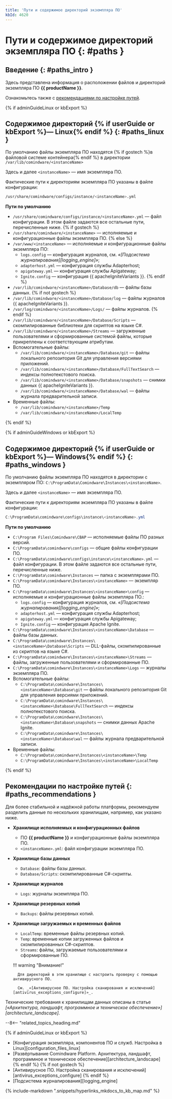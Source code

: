 ```yaml
---
title: 'Пути и содержимое директорий экземпляра ПО'
kbId: 4620
---
```


# Пути и содержимое директорий экземпляра ПО {: #paths }

## Введение {: #paths_intro }

Здесь представлена информация о расположении файлов и директорий экземпляра ПО **{{ productName }}**.

Ознакомьтесь также с [рекомендациями по настройке путей](#paths_recommendations).

{% if adminGuideLinux or kbExport %}

## Содержимое директорий {% if userGuide or kbExport %}— Linux{% endif %} {: #paths_linux }

По умолчанию файлы экземпляра ПО находятся {% if gostech %}в файловой системе контейнера{% endif %} в директории `/var/lib/comindware/<instanceName>`

Здесь и далее `<instanceName>` — имя экземпляра ПО.

Фактические пути к директориям экземпляра ПО указаны в файле конфигурации:

``` sh
/usr/share/comindware/configs/instance/<instanceName>.yml
```

**Пути по умолчанию**

- `/usr/share/comindware/configs/instance/<instanceName>.yml` — файл конфигурации. В этом файле задаются все остальные пути, перечисленные ниже.
{% if gostech %}
- `/usr/share/comindware/<instanceName>` — исполняемые и конфигурационные файлы экземпляра ПО.
{% else %}
- `/var/www/<instanceName>` — исполняемые и конфигурационные файлы экземпляра ПО:
    - `logs.config` — конфигурация журналов, см. *«[Подсистема журналирования][logging_engine]»*;
    - `adapterhost.yml` — конфигурация службы Adapterhost;
    - `apigateway.yml` — конфигурация службы Apigateway;
    - `Ignite.config` — конфигурация {{ apacheIgniteVariants }}.
{% endif %}
- `/var/lib/comindware/<instanceName>/Database/db` — файлы базы данных.
{% if not gostech %}
- `/var/lib/comindware/<instanceName>/Database/log` — файлы журналов {{ apacheIgniteVariants }}.
- `/var/log/comindware/<instanceName>/Logs/` — файлы журналов.
{% endif %}
- `/var/lib/comindware/<instanceName>/Database/Scripts` — скомпилированные библиотеки для скриптов на языке С#.
- `/var/lib/comindware/<instanceName>/Streams` — загруженные пользователями и сформированные системой файлы, которые прикреплены к соответствующим атрибутам.
- Вспомогательные файлы:
    - `/var/lib/comindware/<instanceName>/Database/git` — файлы локального репозитория Git для управления версиями приложений.
    - `/var/lib/comindware/<instanceName>/Database/FullTextSearch` — индексы полнотекстового поиска.
    - `/var/lib/comindware/<instanceName>/Database/snapshots` — снимки данных {{ apacheIgniteVariants }}.
    - `/var/lib/comindware/<instanceName>/Database/wal` — файлы журнала предварительной записи.
- Временные файлы:
    - `/var/lib/comindware/<instanceName>/Temp`
    - `/var/lib/comindware/<instanceName>/LocalTemp`

{% endif %}

{% if adminGuideWindows or kbExport %}

## Содержимое директорий {% if userGuide or kbExport %}— Windows{% endif %} {: #paths_windows }

По умолчанию файлы экземпляра ПО находятся в директории с экземпляром ПО: `C:\ProgramData\Comindware\Instances\<instanceName>`.

 Здесь и далее `<instanceName>` — имя экземпляра ПО.

Фактические пути к директориям экземпляра ПО указаны в файле конфигурации:

``` powershell
C:\ProgramData\сomindware\configs\instance\<instanceName>.yml
```

**Пути по умолчанию**

- `C:\Program Files\Comindware\CBAP` — исполняемые файлы ПО разных версий.
- `C:\ProgramData\сomindware\configs` — общие файлы конфигурации ПО.
- `C:\ProgramData\сomindware\configs\instance\<instanceName>.yml` — файл конфигурации. В этом файле задаются все остальные пути, перечисленные ниже.
- `C:\ProgramData\сomindware\Instances` — папка с экземплярами ПО.
- `C:\ProgramData\сomindware\Instances\<instanceName>` — экземпляр ПО.
- `C:\ProgramData\сomindware\Instances\<instanceName>\config` — исполняемые и конфигурационные файлы экземпляра ПО.:
    - `logs.config` — конфигурация журналов, см. *«[Подсистема журналирования][logging_engine]»*;
    - `adapterhost.yml` — конфигурация службы Adapterhost;
    - `apigateway.yml` — конфигурация службы Apigateway;
    - `Ignite.config` — конфигурация Apache Ignite.
- `C:\ProgramData\сomindware\Instances\<instanceName>\Database` — файлы базы данных.
- `C:\ProgramData\сomindware\Instances\<instanceName>\Database\Scripts` — DLL-файлы, скомпилированные из скриптов на языке C#.
- `C:\ProgramData\сomindware\Instances\<instanceName>\Streams` — файлы, загруженные пользователями и сформированные ПО.
- `C:\ProgramData\сomindware\Instances\<instanceName>\Logs` — журналы экземпляра ПО.
- Вспомогательные файлы:
    - `C:\ProgramData\сomindware\Instances\<instanceName>\Database\git` — файлы локального репозитория Git для управления версиями приложений.
    - `C:\ProgramData\сomindware\Instances\<instanceName>\Database\FullTextSearch` — индексы полнотекстового поиска.
    - `C:\ProgramData\сomindware\Instances\<instanceName>\Database\snapshots` — снимки данных Apache Ignite.
    - `C:\ProgramData\сomindware\Instances\<instanceName>\Database\wal` — файлы журнала предварительной записи.
- Временные файлы:
    - `C:\ProgramData\сomindware\Instances\<instanceName>\Temp`
    - `C:\ProgramData\сomindware\Instances\<instanceName>\LocalTemp`

{% endif %}

## Рекомендации по настройке путей {: #paths_recommendations }

Для более стабильной и надёжной работы платформы, рекомендуем разделить данные по нескольких хранилищам, например, как указано ниже.

- **Хранилище исполняемых и конфигурационных файлов**
    - ПО **{{ productName }}** и конфигурационные файлы экземпляра ПО.
    - `<instanceName>.yml`: файл конфигурации экземпляра ПО.
- **Хранилище базы данных**
    - `Database`: файлы базы данных.
    - `Database/Scripts`: скомпилированные C#-скрипты.
- **Хранилище журналов**
    - `Logs`: журналы экземпляра ПО.
- **Хранилище резервных копий**
    - `Backups`: файлы резервных копий.
- **Хранилище загружаемых и временных файлов**
    - `LocalTemp`: временные файлы резервных копий.
    - `Temp`: временные копии загруженных файлов и скомпилированных C#-скриптов.
    - `Streams`: файлы, загружаемые пользователями и сформированные ПО.

    !!! warning "Внимание!"

        Для директорий в этм хранилище с настроить проверку с помощью антивирусного ПО.

        См. _«[Антивирусное ПО. Настройка сканирования и исключений][antivirus_exceptions_configure]»_.

Технические требования к хранилищам данных описаны в статье _[«Архитектура, ландшафт, программное и техническое обеспечение»][architecture_landscape]_.

<div class="relatedTopics" markdown="block">

--8<-- "related_topics_heading.md"

{% if adminGuideLinux or kbExport %}
- [Конфигурация экземпляра, компонентов ПО и служб. Настройка в Linux][configuration_files_linux]
- [Развёртывание Comindware Platform. Архитектура, ландшафт, программное и техническое обеспечение][architecture_landscape]
{% endif %}
{% if not gostech %}
- [Антивирусное ПО. Настройка сканирования и исключений][antivirus_exceptions_configure]
{% endif %}
- [Подсистема журналирования][logging_engine]

</div>

{% include-markdown ".snippets/hyperlinks_mkdocs_to_kb_map.md" %}

